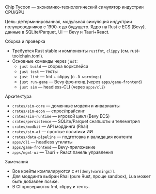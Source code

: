 Chip Tycoon — экономико-технологический симулятор индустрии CPU/GPU

Цель: детерминированная, модульная симуляция индустрии полупроводников с 1990-х до будущего. Ядро на Rust с ECS (Bevy), данные в SQLite/Parquet, UI — Bevy и Tauri+React.

Сборка и проверка

- Требуется Rust stable и компоненты `rustfmt`, `clippy` (см. rust-toolchain.toml).
- Основные команды через `just`:
  - `just build` — сборка воркспейса
  - `just test` — тесты
  - `just lint` — fmt + clippy (c `-D warnings`)
  - `just run-game` — Bevy фронтенд (через `apps/game-frontend`)
  - `just sim` — headless-CLI (через `apps/cli`)

Архитектура

- `crates/sim-core` — доменные модели и инварианты
- `crates/sim-econ` — спрос/прайсинг
- `crates/sim-runtime` — игровой цикл (Bevy ECS)
- `crates/persistence` — SQLite/Parquet снапшоты и телеметрия
- `crates/modkit` — API моддинга (Rhai)
- `crates/sim-ai` — простые политики ИИ
- `crates/data-pipeline` — подготовка и валидация контента
- `apps/cli` — headless утилиты
- `apps/game-frontend` — Bevy-приложение
- `apps/mgmt-ui` — Tauri + React панель управления

Замечания

- Все крейты компилируются с `#![deny(warnings)]`.
- Для моддинга выбран Rhai (pure Rust, проще sandbox), Lua может быть добавлен позже.
- В CI проверяются fmt, clippy и тесты.

